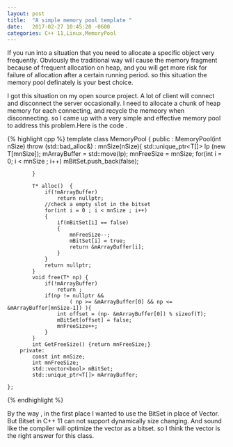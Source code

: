 ```yaml
---
layout: post
title:  "A simple memory pool template "
date:   2017-02-27 10:45:20 -0600
categories: C++ 11,Linux,MemoryPool
---
```

If you run into a situation that you need to allocate a specific object very frequently. Obviously the traditional way will cause the memory fragment because of 
frequent allocation on heap, and you will get more risk for failure of allocation after a certain running period. so this situation the memory pool definately is your
best choice. 

I got this situation on my open source project. A lot of client will connect and disconnect the server occasionally. I need to allocate a chunk of heap memory
for each connecting, and recycle the memeory when disconnecting. so I came up with a very simple and effective memory pool to address this problem.Here is the code .



{% highlight cpp %}
 template <typename T > class MemoryPool {
        public  :
            MemoryPool(int nSize) throw (std::bad_alloc&) : mnSize(nSize){
                std::unique_ptr<T[]> lp (new T[mnSize]);
                mArrayBuffer = std::move(lp);
                mnFreeSize = mnSize;
                for(int i = 0; i < mnSize ; i++)
                    mBitSet.push_back(false);
                    
            }
            
            T* alloc()  {
                if(!mArrayBuffer)
                    return nullptr;
                //check a empty slot in the bitset
                for(int i = 0 ; i < mnSize ; i++)
                {
                    if(mBitSet[i] == false)
                    {
                        mnFreeSize--;
                        mBitSet[i] = true;
                        return &mArrayBuffer[i]; 
                    }
                }
                return nullptr;
            }
            void free(T* np) {
                if(!mArrayBuffer)
                    return ;
                if(np != nullptr && 
                        ( np >= &mArrayBuffer[0] && np <= &mArrayBuffer[mnSize-1]) ){
                    int offset = (np- &mArrayBuffer[0]) % sizeof(T);
                    mBitSet[offset] = false;
                    mnFreeSize++;
                } 
            }
            int GetFreeSize() {return mnFreeSize;}
        private:
            const int mnSize;
            int mnFreeSize;
            std::vector<bool> mBitSet;
            std::unique_ptr<T[]> mArrayBuffer;
                   
    };
{% endhighlight  %}


By the way , in the first place I wanted to use the BitSet in place of Vector<Bool>. But Bitset in C++ 11 can not support dynamically size changing. And sound like the compiler
will optimize the vector<Bool> as a bitset. so I think the vector<Bool> is the right answer for this class.